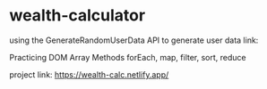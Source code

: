 # wealth-calculator

using the GenerateRandomUserData API to generate user data
link:

Practicing DOM Array Methods
forEach, map, filter, sort, reduce

project link: https://wealth-calc.netlify.app/
